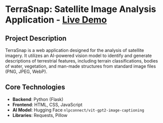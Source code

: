 # TerraSnap: Satellite Image Analysis Application - [Live Demo](https://terrasnap.github.io)

## Project Description

TerraSnap is a web application designed for the analysis of satellite imagery. It utilizes an AI-powered vision model to identify and generate descriptions of terrestrial features, including terrain classifications, bodies of water, vegetation, and man-made structures from standard image files (PNG, JPEG, WebP).

## Core Technologies

-   **Backend**: Python (Flask)
-   **Frontend**: HTML, CSS, JavaScript
-   **AI Model**: Hugging Face `nlpconnect/vit-gpt2-image-captioning`
-   **Libraries**: Requests, Pillow
